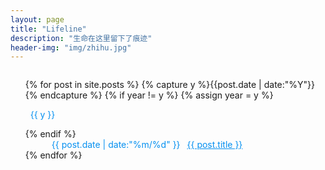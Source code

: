 ```yaml
---
layout: page
title: "Lifeline"
description: "生命在这里留下了痕迹"
header-img: "img/zhihu.jpg"
---
```


<style type="text/css">
.listing-seperator {
	margin:1em auto;
	color:#0590f0
}
.listing-item { text-indent:3em; color:#0590f0}
.listing-item a { margin-left:0.5em; color: #0590f0}
.listing-item a:hover { text-description: underline}
</style>

<ul class="listing" style="list-style-type:none;font-weight:normal;margin-top:2em;">
{% for post in site.posts %}
  {% capture y %}{{post.date | date:"%Y"}}{% endcapture %}
  {% if year != y %}
    {% assign year = y %}
    <li class="listing-seperator"><i class="fa fa-refresh fa-spin"></i>&nbsp;&nbsp;{{ y }}</li>
  {% endif %}
  <li class="listing-item">
    <time datetime="{{ post.date | date:"%Y-%m-%d" }}">{{ post.date | date:"%m/%d" }}</time>
    <a href="{{ post.url }}" title="{{ post.title }}">{{ post.title }}</a>
  </li>
{% endfor %}
</ul>
